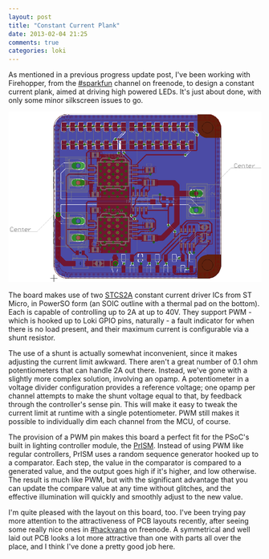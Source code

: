 ```yaml
---
layout: post
title: "Constant Current Plank"
date: 2013-02-04 21:25
comments: true
categories: loki
---
```


As mentioned in a previous progress update post, I've been working with Firehopper, from the [#sparkfun](http://webchat.freenode.net/?channels=sparkfun) channel on freenode, to design a constant current plank, aimed at driving high powered LEDs. It's just about done, with only some minor silkscreen issues to go.

![](https://github.com/arachnidlabs/loki/blob/master/schematics/currentplank/currentplank-layout.png?raw=true)

The board makes use of two [STCS2A](http://www.st.com/internet/com/TECHNICAL_RESOURCES/TECHNICAL_LITERATURE/DATASHEET/CD00185795.pdf) constant current driver ICs from ST Micro, in PowerSO form (an SOIC outline with a thermal pad on the bottom). Each is capable of controlling up to 2A at up to 40V. They support PWM - which is hooked up to Loki GPIO pins, naturally - a fault indicator for when there is no load present, and their maximum current is configurable via a shunt resistor.

The use of a shunt is actually somewhat inconvenient, since it makes adjusting the current limit awkward. There aren't a great number of 0.1 ohm potentiometers that can handle 2A out there. Instead, we've gone with a slightly more complex solution, involving an opamp. A potentiometer in a voltage divider configuration provides a reference voltage; one opamp per channel attempts to make the shunt voltage equal to that, by feedback through the controller's sense pin. This will make it easy to tweak the current limit at runtime with a single potentiometer. PWM still makes it possible to individually dim each channel from the MCU, of course.

The provision of a PWM pin makes this board a perfect fit for the PSoC's built in lighting controller module, the [PrISM](http://www.cypress.com/?rID=48890). Instead of using PWM like regular controllers, PrISM uses a random sequence generator hooked up to a comparator. Each step, the value in the comparator is compared to a generated value, and the output goes high if it's higher, and low otherwise. The result is much like PWM, but with the significant advantage that you can update the compare value at any time without glitches, and the effective illumination will quickly and smoothly adjust to the new value.

I'm quite pleased with the layout on this board, too. I've been trying pay more attention to the attractiveness of PCB layouts recently, after seeing some really nice ones in [#hackvana](http://webchat.freenode.net/?channels=hackvana) on freenode. A symmetrical and well laid out PCB looks a lot more attractive than one with parts all over the place, and I think I've done a pretty good job here.